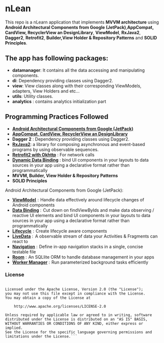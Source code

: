 # nLean

This repo is a nLearn application that implements **MVVM architecture** using **Android Architectural Components from Google (JetPack)**,**AppCompat, CardView, RecyclerView an DesignLibrary**, **ViewModel**, **RxJava2**, **Dagger2**, **Retrofit2**, **Builder,View Holder & Repository Patterns** and **SOLID Principles**.

## The app has following packages:

* **datamanager**: It contains all the data accessing and manipulating components.
* **di**: Dependency providing classes using Dagger2.
* **view**: View classes along with their corresponding ViewModels, adapters, View Holders and etc...
* **utils**: Utility classes.
* **analytics** : contains analytics initialization part

## Programming Practices Followed
* **[Android Architectural Components from Google (JetPack)](https://developer.android.com/jetpack)**
* **[AppCompat, CardView, RecyclerView an DesignLibrary](http://developer.android.com/intl/es/tools/support-library/index.html)**
* **Dagger 2** : Dependency providing classes using Dagger2.
* **[RxJava2](https://github.com/ReactiveX/RxJava)**: a library for composing asynchronous and event-based programs by using observable sequences.
* **[Retrofit2 with Okhttp](http://square.github.io/retrofit/)** : For network calls
* **[Dynamic Data Binding](https://developer.android.com/topic/libraries/data-binding/)** : bind UI components in your layouts to data sources in your app using a declarative format rather than programmatically
* **MVVM, Builder, View Holder & Repository Patterns**
* **SOLID Principles**

Android Architectural Components from Google (JetPack):
* **[ViewModel ](https://developer.android.com/topic/libraries/architecture/viewmodel)** :  Handle data effectively around lifecycle changes of Android components
* **[Data Binding](https://developer.android.com/topic/libraries/data-binding/)** :  Cut down on findViewByIds and make data observing / reactive UI elements and bind UI components in your layouts to data sources in your app using a declarative format rather than programmatically
* **[Lifecycle ](https://developer.android.com/topic/libraries/architecture/lifecycle)** :  Create lifecycle aware components
* **[LiveData](https://developer.android.com/topic/libraries/architecture/livedata)** :   A observable stream of data your Activities & Fragments can react to
* **[Navigation](https://developer.android.com/topic/libraries/architecture/navigation/)** :  Define in-app navigation stacks in a single, concise testable file
* **[Room](https://developer.android.com/topic/libraries/architecture/room)** :  An SQLlite ORM to handle database management in your apps
* **[Worker Manager](https://developer.android.com/topic/libraries/architecture/workmanager)** :  Run parameterized background tasks efficiently


### License

   ```Copyright (C) 2017 NSPIRA CONSUMER BUSINESS DIVISION

   Licensed under the Apache License, Version 2.0 (the "License");
   you may not use this file except in compliance with the License.
   You may obtain a copy of the License at

       http://www.apache.org/licenses/LICENSE-2.0

   Unless required by applicable law or agreed to in writing, software
   distributed under the License is distributed on an "AS IS" BASIS,
   WITHOUT WARRANTIES OR CONDITIONS OF ANY KIND, either express or implied.
   See the License for the specific language governing permissions and
   limitations under the License.```

